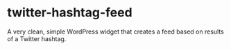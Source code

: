 twitter-hashtag-feed
====================

A very clean, simple WordPress widget that creates a feed based on results of a Twitter hashtag.